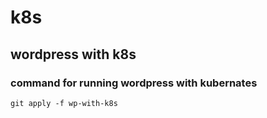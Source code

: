 # k8s
## wordpress with k8s
### command for running wordpress with kubernates 
`git apply -f wp-with-k8s`
